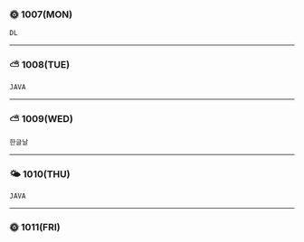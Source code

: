 ### 🌞 1007(MON)
    DL
---

### ⛅ 1008(TUE)
    JAVA
---

### ⛅ 1009(WED)
    한글날
---

### 🌤 1010(THU)
    JAVA
---

### 🌞 1011(FRI)
    
